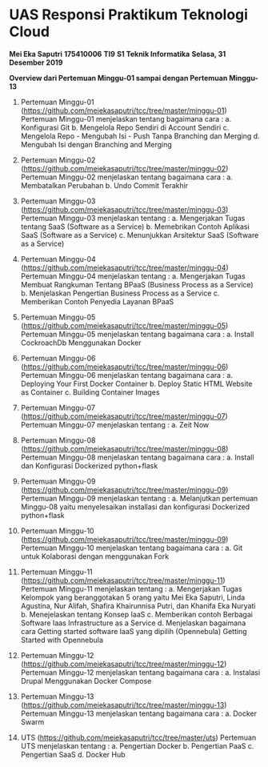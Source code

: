 # UAS Responsi Praktikum Teknologi Cloud

**Mei Eka Saputri**
**175410006**
**TI9**
**S1 Teknik Informatika**
**Selasa, 31 Desember 2019**

**Overview dari Pertemuan Minggu-01 sampai dengan Pertemuan Minggu-13**

1. Pertemuan Minggu-01 (https://github.com/meiekasaputri/tcc/tree/master/minggu-01)
   Pertemuan Minggu-01 menjelaskan tentang bagaimana cara :
   a. Konfigurasi Git
   b. Mengelola Repo Sendiri di Account Sendiri
   c. Mengelola Repo - Mengubah Isi - Push Tanpa Branching dan Merging
   d. Mengubah Isi dengan Branching and Merging

2. Pertemuan Minggu-02 (https://github.com/meiekasaputri/tcc/tree/master/minggu-02)
   Pertemuan Minggu-02 menjelaskan tentang bagaimana cara :
   a. Membatalkan Perubahan
   b. Undo Commit Terakhir

3. Pertemuan Minggu-03 (https://github.com/meiekasaputri/tcc/tree/master/minggu-03)
   Pertemuan Minggu-03 menjelaskan tentang :
   a. Mengerjakan Tugas tentang SaaS (Software as a Service)
   b. Memebrikan Contoh Aplikasi SaaS (Software as a Service)
   c. Menunjukkan Arsitektur SaaS (Software as a Service)

4. Pertemuan Minggu-04 (https://github.com/meiekasaputri/tcc/tree/master/minggu-04)
   Pertemuan Minggu-04 menjelaskan tentang :
   a. Mengerjakan Tugas Membuat Rangkuman Tentang BPaaS (Business Process as a Service)
   b. Menjelaskan Pengertian Business Process as a Service
   c. Memberikan Contoh Penyedia Layanan BPaaS

5. Pertemuan Minggu-05 (https://github.com/meiekasaputri/tcc/tree/master/minggu-05)
   Pertemuan Minggu-05 menjelaskan tentang bagaimana cara :
   a. Install CockroachDb Menggunakan Docker

6. Pertemuan Minggu-06 (https://github.com/meiekasaputri/tcc/tree/master/minggu-06)
   Pertemuan Minggu-06 menjelaskan tentang bagaimana cara :
   a. Deploying Your First Docker Container
   b. Deploy Static HTML Website as Container
   c. Building Container Images

7. Pertemuan Minggu-07 (https://github.com/meiekasaputri/tcc/tree/master/minggu-07)
   Pertemuan Minggu-07 menjelaskan tentang :
   a. Zeit Now

8. Pertemuan Minggu-08 (https://github.com/meiekasaputri/tcc/tree/master/minggu-08)
   Pertemuan Minggu-08 menjelaskan tentang bagaimana cara :
   a. Install dan Konfigurasi Dockerized python+flask

9. Pertemuan Minggu-09 (https://github.com/meiekasaputri/tcc/tree/master/minggu-09)
   Pertemuan Minggu-09 menjelaskan tentang :
   a. Melanjutkan pertemuan Minggu-08 yaitu menyelesaikan installasi dan konfigurasi Dockerized python+flask

10. Pertemuan Minggu-10 (https://github.com/meiekasaputri/tcc/tree/master/minggu-09)
    Pertemuan Minggu-10 menjelaskan tentang bagaimana cara :
    a. Git untuk Kolaborasi dengan menggunakan Fork

11. Pertemuan Minggu-11 (https://github.com/meiekasaputri/tcc/tree/master/minggu-11)
    Pertemuan Minggu-11 menjelaskan tentang :
    a. Mengerjakan Tugas Kelompok yang beranggotakan 5 orang yaitu Mei Eka Saputri, Linda Agustina, Nur Alifah, Shafira Khairunnisa Putri, dan Khanifa Eka Nuryati
    b. Menejelaskan tentang Konsep IaaS
    c. Memberikan contoh Berbagai Software Iaas Infrastructure as a Service
    d. Menjelaskan bagaimana cara Getting started software IaaS yang dipilih (Opennebula) Getting Started with Opennebula

12. Pertemuan Minggu-12 (https://github.com/meiekasaputri/tcc/tree/master/minggu-12)
    Pertemuan Minggu-12 menjelaskan tentang bagaimana cara :
    a. Instalasi Drupal Menggunakan Docker Compose

13. Pertemuan Minggu-13 (https://github.com/meiekasaputri/tcc/tree/master/minggu-13)
    Pertemuan Minggu-13 menjelaskan tentang bagaimana cara :
    a. Docker Swarm

14. UTS (https://github.com/meiekasaputri/tcc/tree/master/uts)
    Pertemuan UTS menjelaskan tentang :
    a. Pengertian Docker
    b. Pengertian PaaS
    c. Pengertian SaaS
    d. Docker Hub
